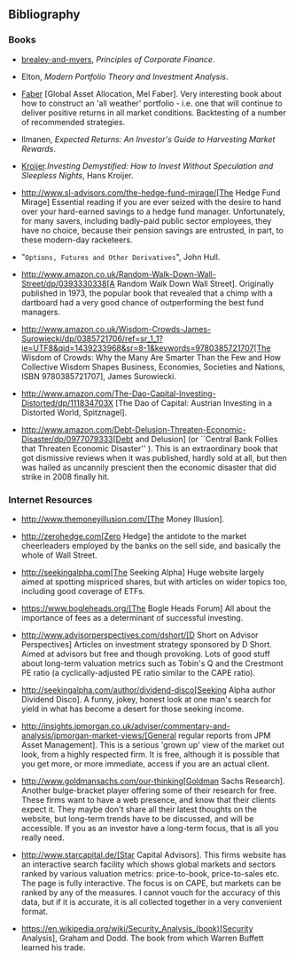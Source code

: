 ## Bibliography

### Books

-	[brealey-and-myers](http://www.amazon.co.uk/Principles-Corporate-Finance-Richard-Brealey/dp/1259009513), _Principles of Corporate Finance_. 


-	Elton, _Modern Portfolio Theory and Investment Analysis_.

-	[Faber](http://books.google.com/books?vid=ISBN9780988679924) [Global Asset Allocation, Mel Faber]. Very interesting book about how to construct an 'all weather' portfolio - i.e. one that will continue to deliver positive returns in all market conditions. Backtesting of a number of recommended strategies.

-	Ilmanen,  _Expected Returns: An Investor's Guide to Harvesting Market Rewards_.

-	[Kroijer](http://books.google.com/books?vid=ISBN9780273781349)._Investing Demystified: How to Invest Without Speculation and Sleepless Nights_, Hans Kroijer.

-	 http://www.sl-advisors.com/the-hedge-fund-mirage/[The Hedge Fund Mirage] Essential reading if you are ever seized with the desire to hand over your hard-earned savings to a hedge fund manager. Unfortunately, for many savers, including badly-paid public sector employees, they have no choice, because their pension savings are entrusted, in part, to these modern-day racketeers.

-	 "`Options, Futures and Other Derivatives`", John Hull.

-    http://www.amazon.co.uk/Random-Walk-Down-Wall-Street/dp/0393330338[A Random Walk Down Wall Street]. Originally published in 1973, the popular book that revealed that a chimp with a dartboard had a very good chance of outperforming the best fund managers.


-	http://www.amazon.co.uk/Wisdom-Crowds-James-Surowiecki/dp/0385721706/ref=sr_1_1?ie=UTF8&qid=1439233968&sr=8-1&keywords=9780385721707[The Wisdom of Crowds: Why the Many Are Smarter Than the Few and How Collective Wisdom Shapes Business, Economies, Societies and Nations, ISBN 9780385721707], James Surowiecki.


-    http://www.amazon.com/The-Dao-Capital-Investing-Distorted/dp/111834703X [The Dao of Capital: Austrian Investing in a Distorted World, Spitznagel].

-    http://www.amazon.com/Debt-Delusion-Threaten-Economic-Disaster/dp/0977079333[Debt and Delusion] (or ``Central Bank Follies that Threaten Economic Disaster'' ). This is an extraordinary book that got dismissive reviews when it was published, hardly sold at all, but then was hailed as uncannily prescient then the economic disaster that did strike in 2008 finally hit.  

### Internet Resources
-	 http://www.themoneyillusion.com/[The Money Illusion].

-	 http://zerohedge.com[Zero Hedge] the antidote to the market cheerleaders employed by the banks on the sell side, and basically the whole of Wall Street.

-	 http://seekingalpha.com[The Seeking Alpha] Huge website largely aimed at spotting mispriced shares, but with articles on wider topics too, including good coverage of ETFs.

-    https://www.bogleheads.org/[The Bogle Heads Forum] All about the importance of fees as a determinant of successful investing.

-	 http://www.advisorperspectives.com/dshort/[D Short on Advisor Perspectives] Articles on investment strategy sponsored by D Short. Aimed at advisors but free and though provoking. Lots of good stuff about long-term valuation metrics such as Tobin's Q and the Crestmont PE ratio (a cyclically-adjusted PE ratio similar to the CAPE ratio).

-	 http://seekingalpha.com/author/dividend-disco[Seeking Alpha author Dividend Disco]. A funny, jokey, honest look at one man's search for yield in what has become a desert for those seeking income.

-	 http://insights.jpmorgan.co.uk/adviser/commentary-and-analysis/jpmorgan-market-views/[General regular reports from JPM Asset Management]. This is a serious 'grown up' view of the market out look, from a highly respected firm. It is free, although it is possible that you get more, or more immediate, access if you are an actual client. 

-    http://www.goldmansachs.com/our-thinking[Goldman Sachs Research]. Another bulge-bracket player offering some of their research for free. These firms want to have a web presence, and know that their clients expect it. They maybe don't share all their latest thoughts on the website, but long-term trends have to be discussed, and will be accessible. If you as an investor have a long-term focus, that is all you really need.

-    http://www.starcapital.de/[Star Capital Advisors]. This firms website has an interactive search facility which shows global markets and sectors ranked by various valuation metrics: price-to-book, price-to-sales etc. The page is fully interactive. The focus is on CAPE, but markets can be ranked by any of the measures. I cannot vouch for the accuracy of this data, but if it is accurate, it is all collected together in a very convenient format.

-    https://en.wikipedia.org/wiki/Security_Analysis_(book)[Security Analysis], Graham and Dodd. The book from which Warren Buffett learned his trade.

